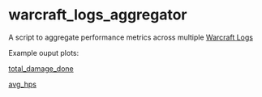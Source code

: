 # warcraft_logs_aggregator
A script to aggregate performance metrics across multiple [Warcraft Logs](https://www.warcraftlogs.com/)

Example ouput plots:

[total_damage_done](media/total_damage_done.png)

[avg_hps](media/avg_hps.png)
